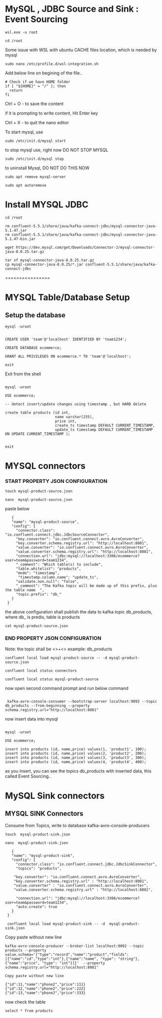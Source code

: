 # MySQL , JDBC Source and Sink : Event Sourcing

```
wsl.exe -u root

cd /root
```

Some issue with WSL with ubuntu CACHE files location, which is needed by mysql


```
sudo nano /etc/profile.d/wsl-integration.sh
```

Add below line on begining of the file..

```
# Check if we have HOME folder
if [ "${HOME}" = "/" ]; then
  return
fi
```

Ctrl + O - to save the content

if it is prompting to write content, Hit Enter key

Ctrl + X - to quit the nano editor

To start mysql, use 
```
sudo /etc/init.d/mysql start
```

to stop mysql use, right now DO NOT STOP MYSQL

```
sudo /etc/init.d/mysql stop
```


to uninstall Mysql,  DO NOT DO THIS NOW
```
sudo apt remove mysql-server

sudo apt autoremove
```
 
# Install MYSQL JDBC


```
cd /root

rm confluent-5.5.1/share/java/kafka-connect-jdbc/mysql-connector-java-5.1.47.jar
rm confluent-5.5.1/share/java/kafka-connect-jdbc/mysql-connector-java-5.1.47-bin.jar
```

```
wget https://dev.mysql.com/get/Downloads/Connector-J/mysql-connector-java-8.0.25.tar.gz

tar xf mysql-connector-java-8.0.25.tar.gz
cp mysql-connector-java-8.0.25/*.jar confluent-5.5.1/share/java/kafka-connect-jdbc

```
================


# MYSQL Table/Database Setup


## Setup the database 

```
mysql -uroot


CREATE USER 'team'@'localhost' IDENTIFIED BY 'team1234';

CREATE DATABASE ecommerce; 

GRANT ALL PRIVILEGES ON ecommerce.* TO 'team'@'localhost';

exit
```


Exit from the shell

```

mysql -uroot

USE ecommerce;

-- detect insert/update changes using timestamp , but HARD delete

create table products (id int, 
                       name varchar(255), 
                       price int, 
                       create_ts timestamp DEFAULT CURRENT_TIMESTAMP, 
                       update_ts timestamp DEFAULT CURRENT_TIMESTAMP ON UPDATE CURRENT_TIMESTAMP );
                       
             
exit
```             



# MYSQL connectors


### START PROPERTY JSON CONFIGURATION

```
touch mysql-product-source.json
 
nano  mysql-product-source.json
```
   paste below
```
   {
   "name": "mysql-product-source",
   "config": {
     "connector.class": "io.confluent.connect.jdbc.JdbcSourceConnector",
     "key.converter": "io.confluent.connect.avro.AvroConverter",
     "key.converter.schema.registry.url": "http://localhost:8081",
     "value.converter": "io.confluent.connect.avro.AvroConverter",
     "value.converter.schema.registry.url": "http://localhost:8081",
     "connection.url": "jdbc:mysql://localhost:3306/ecommerce?user=team&password=team1234",
     "_comment": "Which table(s) to include",
     "table.whitelist": "products",
     "mode": "timestamp",
      "timestamp.column.name": "update_ts",
     "validate.non.null": "false",
     "_comment": "The Kafka topic will be made up of this prefix, plus the table name  ",
     "topic.prefix": "db_"
   }
 }
```
 
the above configuration shall publish the data to kafka topic db_products, where db_ is predix, table is products 

```
cat mysql-product-source.json
 ```
 
### END PROPERTY JSON CONFIGURATION


 Note: the topic shall be <<PREFIX>>+<<TableName>> example: db_products
 
 ```
 confluent local load mysql-product-source -- -d mysql-product-source.json
 
 confluent local status connectors
 
 confluent local status mysql-product-source
 
 ```
  
  now open second command prompt and run below command

```

 kafka-avro-console-consumer --bootstrap-server localhost:9092 --topic db_products --from-beginning --property schema.registry.url="http://localhost:8081"
 ```
  
 
  now insert data into mysql
  
  ```
  
mysql -uroot

USE ecommerce;
  
  insert into products (id, name,price) values(1, 'product1', 100);
  insert into products (id, name,price) values(2, 'product2', 200);
  insert into products (id, name,price) values(3, 'product3', 300);
  insert into products (id, name,price) values(4, 'product4', 400);
  
  ```
 
  as you insert, you can see the topics db_products with inserted data, this called Event Sourcing..
  
  
 # MySQL Sink connectors
 
 
## MYSQL SINK Connectors
  Consume from Topics, write to database
  kafka-avro-console-producers
  
  
```
touch  mysql-product-sink.json

nano  mysql-product-sink.json
```


```
   {
   "name": "mysql-product-sink",
   "config": {
     "connector.class": "io.confluent.connect.jdbc.JdbcSinkConnector",
     "topics": "products",
    
    "key.converter": "io.confluent.connect.avro.AvroConverter",
    "key.converter.schema.registry.url" : "http://localhost:8081",
    "value.converter" : "io.confluent.connect.avro.AvroConverter",
    "value.converter.schema.registry.url" : "http://localhost:8081",   
     
     "connection.url": "jdbc:mysql://localhost:3306/ecommerce?user=team&password=team1234",
     "auto.create": true
   }
 }
```
  
```
 confluent local load mysql-product-sink -- -d  mysql-product-sink.json
```
  
Copy paste without new line
    
```
kafka-avro-console-producer --broker-list localhost:9092 --topic products --property value.schema='{"type":"record","name":"product","fields":[{"name":"id","type":"int"},{"name":"name", "type": "string"}, {"name":"price", "type": "int"}]}'  --property schema.registry.url="http://localhost:8081"
```   
    
    Copy paste without new line
    
```
{"id":11,"name":"phone2","price":111}
{"id":12,"name":"phone2","price":222}
{"id":13,"name":"phone2","price":333}
```

now check the table
   
```
select * from products
```

